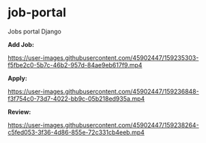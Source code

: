 # job-portal
Jobs portal Django

**Add Job:**



https://user-images.githubusercontent.com/45902447/159235303-f5fbe2c0-5b7c-46b2-957d-84ae9eb617f9.mp4

**Apply:**


https://user-images.githubusercontent.com/45902447/159236848-f3f754c0-73d7-4022-bb9c-05b218ed935a.mp4


**Review:**



https://user-images.githubusercontent.com/45902447/159238264-c5fed053-3f36-4d86-855e-72c331cb4eeb.mp4

